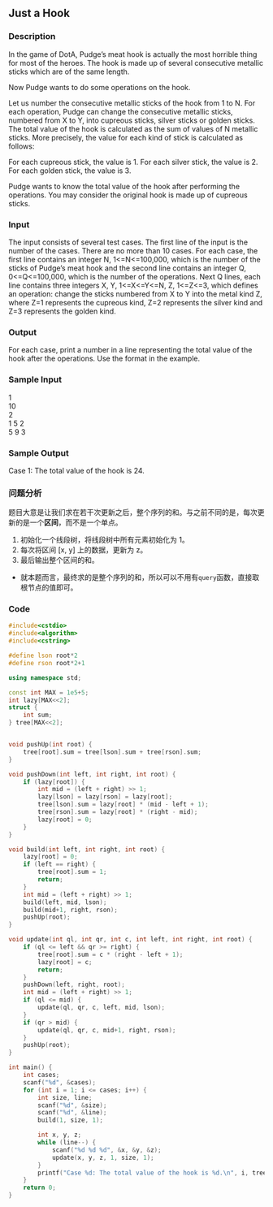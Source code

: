 ## Just a Hook

### Description
In the game of DotA, Pudge’s meat hook is actually the most horrible thing for most of the heroes. The hook is made up of several consecutive metallic sticks which are of the same length. 

Now Pudge wants to do some operations on the hook. 

Let us number the consecutive metallic sticks of the hook from 1 to N. For each operation, Pudge can change the consecutive metallic sticks, numbered from X to Y, into cupreous sticks, silver sticks or golden sticks. 
The total value of the hook is calculated as the sum of values of N metallic sticks. More precisely, the value for each kind of stick is calculated as follows: 

For each cupreous stick, the value is 1. 
For each silver stick, the value is 2. 
For each golden stick, the value is 3. 

Pudge wants to know the total value of the hook after performing the operations. 
You may consider the original hook is made up of cupreous sticks. 

### Input
The input consists of several test cases. The first line of the input is the number of the cases. There are no more than 10 cases. 
For each case, the first line contains an integer N, 1<=N<=100,000, which is the number of the sticks of Pudge’s meat hook and the second line contains an integer Q, 0<=Q<=100,000, which is the number of the operations. 
Next Q lines, each line contains three integers X, Y, 1<=X<=Y<=N, Z, 1<=Z<=3, which defines an operation: change the sticks numbered from X to Y into the metal kind Z, where Z=1 represents the cupreous kind, Z=2 represents the silver kind and Z=3 represents the golden kind. 

### Output
For each case, print a number in a line representing the total value of the hook after the operations. Use the format in the example. 

### Sample Input
1  
10  
2  
1 5 2  
5 9 3  

### Sample Output
Case 1: The total value of the hook is 24. 

### 问题分析
题目大意是让我们求在若干次更新之后，整个序列的和。与之前不同的是，每次更新的是一个**区间**，而不是一个单点。
1. 初始化一个线段树，将线段树中所有元素初始化为 1。
1. 每次将区间 [x, y] 上的数据，更新为 z。
1. 最后输出整个区间的和。
* 就本题而言，最终求的是整个序列的和，所以可以不用有`query`函数，直接取根节点的值即可。

### Code
```cpp
#include<cstdio>
#include<algorithm>
#include<cstring>

#define lson root*2
#define rson root*2+1

using namespace std;

const int MAX = 1e5+5;
int lazy[MAX<<2];
struct {
    int sum;
} tree[MAX<<2];


void pushUp(int root) {
    tree[root].sum = tree[lson].sum + tree[rson].sum;
}

void pushDown(int left, int right, int root) {
    if (lazy[root]) {
        int mid = (left + right) >> 1;
        lazy[lson] = lazy[rson] = lazy[root];
        tree[lson].sum = lazy[root] * (mid - left + 1);
        tree[rson].sum = lazy[root] * (right - mid);
        lazy[root] = 0;
    }
}

void build(int left, int right, int root) {
    lazy[root] = 0;
    if (left == right) {
        tree[root].sum = 1;
        return;
    }
    int mid = (left + right) >> 1;
    build(left, mid, lson);
    build(mid+1, right, rson);
    pushUp(root);
}

void update(int ql, int qr, int c, int left, int right, int root) {
    if (ql <= left && qr >= right) {
        tree[root].sum = c * (right - left + 1);
        lazy[root] = c;
        return;
    }
    pushDown(left, right, root);
    int mid = (left + right) >> 1;
    if (ql <= mid) {
        update(ql, qr, c, left, mid, lson);
    } 
    if (qr > mid) {
        update(ql, qr, c, mid+1, right, rson);
    }
    pushUp(root);
}

int main() {
    int cases;
    scanf("%d", &cases);
    for (int i = 1; i <= cases; i++) {
        int size, line;
        scanf("%d", &size);
        scanf("%d", &line);
        build(1, size, 1);

        int x, y, z;
        while (line--) {
            scanf("%d %d %d", &x, &y, &z);
            update(x, y, z, 1, size, 1);
        }
        printf("Case %d: The total value of the hook is %d.\n", i, tree[1].sum);
    }
    return 0;
}
```
